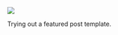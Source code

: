 ![](https://db-feed.s3.amazonaws.com/legacy/Screen_Shot_2016-12-27_at_7_52_22_PM-1482886377391.png)

Trying out a featured post template.
